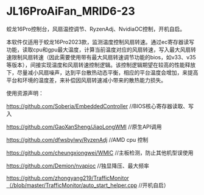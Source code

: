 # JL16ProAiFan_MRID6-23
 蛟龙16Pro控制台，风扇温控调节、RyzenAdj、NvidiaOC控制，开机自启。


本软件仅适用于蛟龙16Pro2023款，监测温度控制风扇转速。通过ec寄存器读写功能，读取cpu和gpu最大温度，计算当前温度对应的风扇转速，写入最大风扇转速限制风扇转速（因此需要使用带有最大风扇转速调节功能的bios，如v33、v35等版本），间接实现温度和风扇转速控制逻辑。该控制逻辑期望在较高的性能释放下，尽量减小风扇噪声，达到平台散热动态平衡，相应的平台温度会增加，来提高平台和环境的温度差，来补偿因风扇转速减小带来的散热能力损失。

使用资源声明：

https://github.com/Soberia/EmbeddedController  //BIOS核心寄存器读取、写入

https://github.com/GaoXanSheng/JiaoLongWMI  //原生API调用

https://github.com/dfwsbylwy/RyzenAdj   //AMD cpu 控制

https://github.com/cheungxiongwei/WMIC  //主板检测，防止其他机型误使用

https://github.com/Demion/nvapioc  //独显降压、最大频率

https://github.com/zhongyang219/TrafficMonitor（/blob/master/TrafficMonitor/auto_start_helper.cpp //开机自启）
